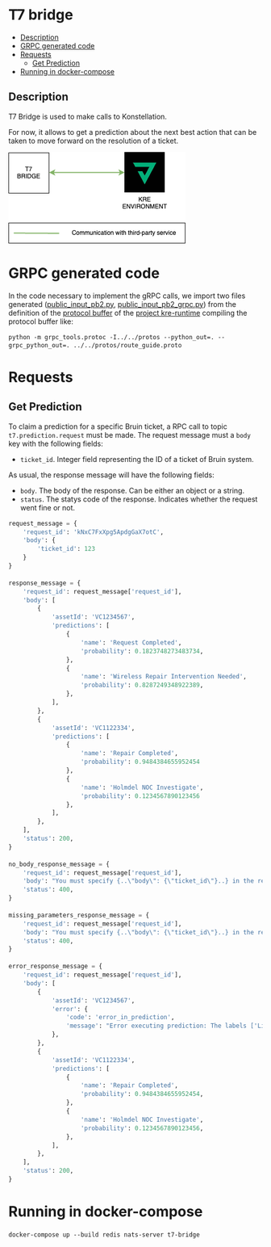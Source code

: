 # T7 bridge
* [Description](#description)
* [GRPC generated code](#grpc-generated-code)
* [Requests](#requests)
    * [Get Prediction](#get-prediction)
* [Running in docker-compose](#running-in-docker-compose)

## Description
T7 Bridge is used to make calls to Konstellation.

For now, it allows to get a prediction about the next best action that can be taken
to move forward on the resolution of a ticket.

![IMAGE: t7-bridge_microservice_relationships](/docs/img/system_overview/capabilities/t7-bridge_microservice_relationships.png)

# GRPC generated code

In the code necessary to implement the gRPC calls, we import two files generated
([public_input_pb2.py](src/application/clients/generated_grpc/public_input_pb2.py),
[public_input_pb2_grpc.py](src/application/clients/generated_grpc/public_input_pb2_grpc.py)) from the definition of the
[protocol buffer](https://gitlab.intelygenz.com/t7-team/met002-t7p-us/kre-runtime/-/blob/master/tnba/public_input.proto)
of the [project kre-runtime](https://gitlab.intelygenz.com/t7-team/met002-t7p-us/kre-runtime) compiling the protocol
buffer like:

```shell script
python -m grpc_tools.protoc -I../../protos --python_out=. --grpc_python_out=. ../../protos/route_guide.proto
```

# Requests
## Get Prediction
To claim a prediction for a specific Bruin ticket, a RPC call to topic `t7.prediction.request` must be made.
The request message must a `body` key with the following fields:
- `ticket_id`. Integer field representing the ID of a ticket of Bruin system.

As usual, the response message will have the following fields:
- `body`. The body of the response. Can be either an object or a string.
- `status`. The statys code of the response. Indicates whether the request went fine or not.

```python
request_message = {
    'request_id': 'kNxC7FxXpg5ApdgGaX7otC',
    'body': {
        'ticket_id': 123
    }
}

response_message = {
    'request_id': request_message['request_id'],
    'body': [
        {
            'assetId': 'VC1234567',
            'predictions': [
                {
                    'name': 'Request Completed',
                    'probability': 0.1823748273483734,
                },
                {
                    'name': 'Wireless Repair Intervention Needed',
                    'probability': 0.8287249348922389,
                },
            ],
        },
        {
            'assetId': 'VC1122334',
            'predictions': [
                {
                    'name': 'Repair Completed',
                    'probability': 0.9484384655952454
                },
                {
                    'name': 'Holmdel NOC Investigate',
                    'probability': 0.1234567890123456
                },
            ],
        },
    ],
    'status': 200,
}

no_body_response_message = {
    'request_id': request_message['request_id'],
    'body': "You must specify {..\"body\": {\"ticket_id\"}..} in the request",
    'status': 400,
}

missing_parameters_response_message = {
    'request_id': request_message['request_id'],
    'body': "You must specify {..\"body\": {\"ticket_id\"}..} in the request",
    'status': 400,
}

error_response_message = {
    'request_id': request_message['request_id'],
    'body': [
        {
            'assetId': 'VC1234567',
            'error': {
                'code': 'error_in_prediction',
                'message': "Error executing prediction: The labels ['Line Test Results Provided'] are not in the \"Task Result\" labels map.",
            },
        },
        {
            'assetId': 'VC1122334',
            'predictions': [
                {
                    'name': 'Repair Completed',
                    'probability': 0.9484384655952454,
                },
                {
                    'name': 'Holmdel NOC Investigate',
                    'probability': 0.1234567890123456,
                },
            ],
        },
    ],
    'status': 200,
}
```

# Running in docker-compose
`docker-compose up --build redis nats-server t7-bridge`
